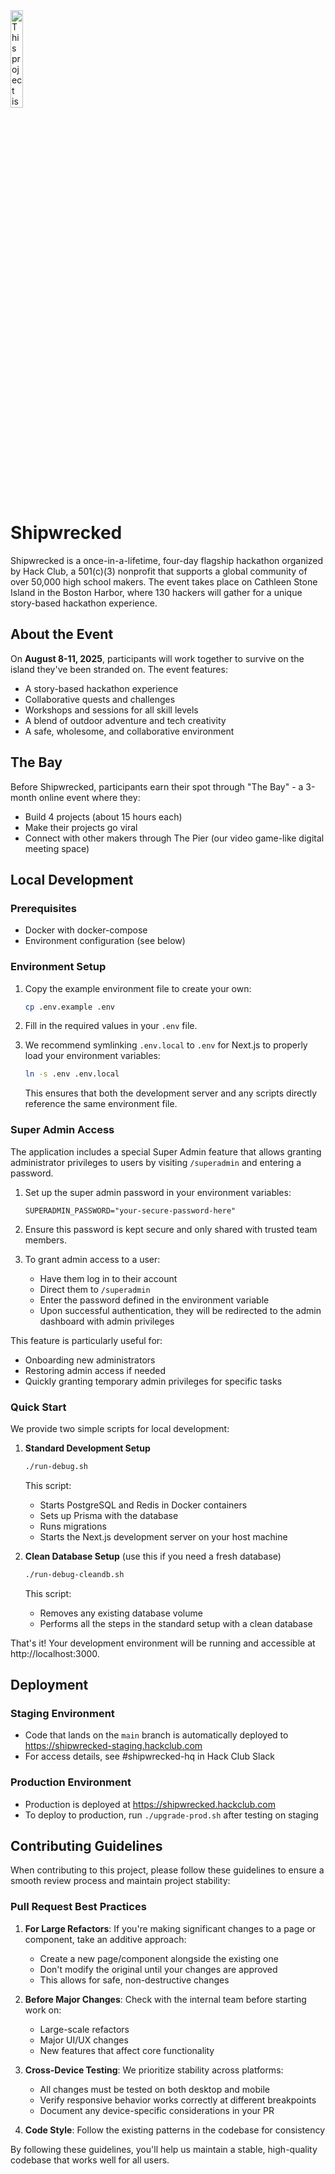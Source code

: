 <a href="https://shipwrecked.hackclub.com" target="_blank">
  <img src="https://hc-cdn.hel1.your-objectstorage.com/s/v3/f5ceb98c004e4bebd5753fcbc435e85dda684b65_banner.png" 
       alt="This project is part of Shipwrecked, the world's first hackathon on an island!" 
       style="width: 20%;">
</a>

# Shipwrecked

Shipwrecked is a once-in-a-lifetime, four-day flagship hackathon organized by Hack Club, a 501(c)(3) nonprofit that supports a global community of over 50,000 high school makers. The event takes place on Cathleen Stone Island in the Boston Harbor, where 130 hackers will gather for a unique story-based hackathon experience.

## About the Event

On **August 8-11, 2025**, participants will work together to survive on the island they've been stranded on. The event features:
- A story-based hackathon experience
- Collaborative quests and challenges
- Workshops and sessions for all skill levels
- A blend of outdoor adventure and tech creativity
- A safe, wholesome, and collaborative environment

## The Bay

Before Shipwrecked, participants earn their spot through "The Bay" - a 3-month online event where they:
- Build 4 projects (about 15 hours each)
- Make their projects go viral
- Connect with other makers through The Pier (our video game-like digital meeting space)

## Local Development

### Prerequisites
- Docker with docker-compose
- Environment configuration (see below)

### Environment Setup

1. Copy the example environment file to create your own:
   ```bash
   cp .env.example .env
   ```

2. Fill in the required values in your `.env` file.

3. We recommend symlinking `.env.local` to `.env` for Next.js to properly load your environment variables:
   ```bash
   ln -s .env .env.local
   ```

   This ensures that both the development server and any scripts directly reference the same environment file.

### Super Admin Access

The application includes a special Super Admin feature that allows granting administrator privileges to users by visiting `/superadmin` and entering a password.

1. Set up the super admin password in your environment variables:
   ```
   SUPERADMIN_PASSWORD="your-secure-password-here"
   ```

2. Ensure this password is kept secure and only shared with trusted team members.

3. To grant admin access to a user:
   - Have them log in to their account
   - Direct them to `/superadmin`
   - Enter the password defined in the environment variable
   - Upon successful authentication, they will be redirected to the admin dashboard with admin privileges

This feature is particularly useful for:
- Onboarding new administrators
- Restoring admin access if needed
- Quickly granting temporary admin privileges for specific tasks

### Quick Start

We provide two simple scripts for local development:

1. **Standard Development Setup**
   ```bash
   ./run-debug.sh
   ```
   This script:
   - Starts PostgreSQL and Redis in Docker containers
   - Sets up Prisma with the database
   - Runs migrations
   - Starts the Next.js development server on your host machine

2. **Clean Database Setup** (use this if you need a fresh database)
   ```bash
   ./run-debug-cleandb.sh
   ```
   This script:
   - Removes any existing database volume
   - Performs all the steps in the standard setup with a clean database

That's it! Your development environment will be running and accessible at http://localhost:3000.

## Deployment

### Staging Environment
- Code that lands on the `main` branch is automatically deployed to https://shipwrecked-staging.hackclub.com
- For access details, see #shipwrecked-hq in Hack Club Slack

### Production Environment
- Production is deployed at https://shipwrecked.hackclub.com
- To deploy to production, run `./upgrade-prod.sh` after testing on staging

## Contributing Guidelines

When contributing to this project, please follow these guidelines to ensure a smooth review process and maintain project stability:

### Pull Request Best Practices

1. **For Large Refactors**: If you're making significant changes to a page or component, take an additive approach:
   - Create a new page/component alongside the existing one
   - Don't modify the original until your changes are approved
   - This allows for safe, non-destructive changes

2. **Before Major Changes**: Check with the internal team before starting work on:
   - Large-scale refactors
   - Major UI/UX changes
   - New features that affect core functionality
   
3. **Cross-Device Testing**: We prioritize stability across platforms:
   - All changes must be tested on both desktop and mobile
   - Verify responsive behavior works correctly at different breakpoints
   - Document any device-specific considerations in your PR

4. **Code Style**: Follow the existing patterns in the codebase for consistency

By following these guidelines, you'll help us maintain a stable, high-quality codebase that works well for all users.
